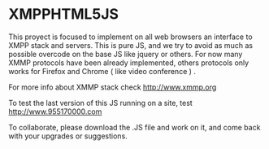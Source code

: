 # XMPPHTML5JS
This proyect is focused to implement on all web browsers an interface to XMPP stack and servers.
This is pure JS, and we try to avoid as much as possible overcode on the 
base JS like jquery  or others.
For now many XMMP protocols have been already implemented, others 
protocols only works for Firefox and Chrome ( like video conference ) .

For more info about XMMP stack check http://www.xmmp.org

To test the last version of this JS running on a site, test 
http://www.955170000.com

To collaborate, please download the .JS file and work on it, and come back 
with your upgrades or suggestions.

